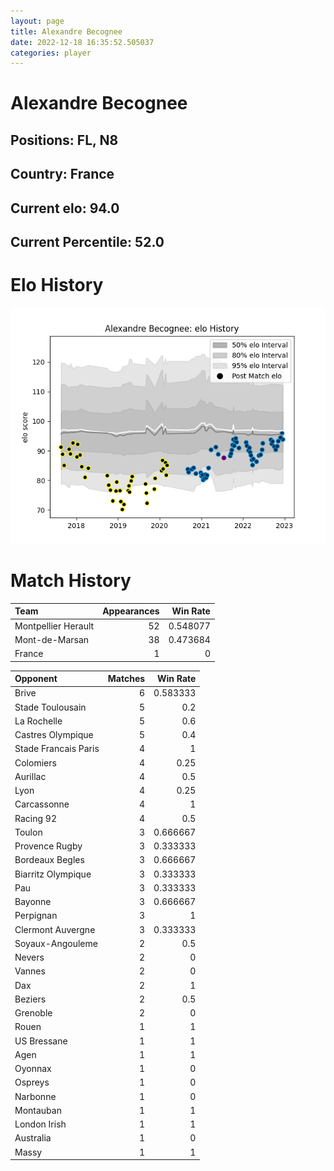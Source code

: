 ```yaml
---  
layout: page  
title: Alexandre Becognee  
date: 2022-12-18 16:35:52.505037  
categories: player  
---
```

# Alexandre Becognee

## Positions: FL, N8

## Country: France

## Current elo: 94.0

## Current Percentile: 52.0

# Elo History


![elo history](history_AlexandreBecognee.png)
# Match History


| Team                |   Appearances |   Win Rate |
|:--------------------|--------------:|-----------:|
| Montpellier Herault |            52 |   0.548077 |
| Mont-de-Marsan      |            38 |   0.473684 |
| France              |             1 |   0        |

| Opponent             |   Matches |   Win Rate |
|:---------------------|----------:|-----------:|
| Brive                |         6 |   0.583333 |
| Stade Toulousain     |         5 |   0.2      |
| La Rochelle          |         5 |   0.6      |
| Castres Olympique    |         5 |   0.4      |
| Stade Francais Paris |         4 |   1        |
| Colomiers            |         4 |   0.25     |
| Aurillac             |         4 |   0.5      |
| Lyon                 |         4 |   0.25     |
| Carcassonne          |         4 |   1        |
| Racing 92            |         4 |   0.5      |
| Toulon               |         3 |   0.666667 |
| Provence Rugby       |         3 |   0.333333 |
| Bordeaux Begles      |         3 |   0.666667 |
| Biarritz Olympique   |         3 |   0.333333 |
| Pau                  |         3 |   0.333333 |
| Bayonne              |         3 |   0.666667 |
| Perpignan            |         3 |   1        |
| Clermont Auvergne    |         3 |   0.333333 |
| Soyaux-Angouleme     |         2 |   0.5      |
| Nevers               |         2 |   0        |
| Vannes               |         2 |   0        |
| Dax                  |         2 |   1        |
| Beziers              |         2 |   0.5      |
| Grenoble             |         2 |   0        |
| Rouen                |         1 |   1        |
| US Bressane          |         1 |   1        |
| Agen                 |         1 |   1        |
| Oyonnax              |         1 |   0        |
| Ospreys              |         1 |   0        |
| Narbonne             |         1 |   0        |
| Montauban            |         1 |   1        |
| London Irish         |         1 |   1        |
| Australia            |         1 |   0        |
| Massy                |         1 |   1        |